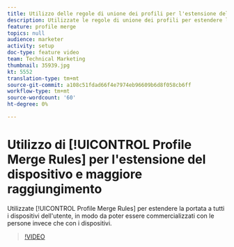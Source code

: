 ```yaml
---
title: Utilizzo delle regole di unione dei profili per l'estensione del dispositivo e raggiungimento incrementato
description: Utilizzate le regole di unione dei profili per estendere la portata a tutti i dispositivi di un utente, in modo da poter essere commercializzati con le persone invece che con i dispositivi.
feature: profile merge
topics: null
audience: marketer
activity: setup
doc-type: feature video
team: Technical Marketing
thumbnail: 35939.jpg
kt: 5552
translation-type: tm+mt
source-git-commit: a108c51fdad66f4e7974eb96609b6d8f058cb6ff
workflow-type: tm+mt
source-wordcount: '60'
ht-degree: 0%

---
```



# Utilizzo di [!UICONTROL Profile Merge Rules] per l&#39;estensione del dispositivo e maggiore raggiungimento

Utilizzate [!UICONTROL Profile Merge Rules] per estendere la portata a tutti i dispositivi dell&#39;utente, in modo da poter essere commercializzati con le persone invece che con i dispositivi.

>[!VIDEO](https://video.tv.adobe.com/v/35939/?quality=12&learn=on)
